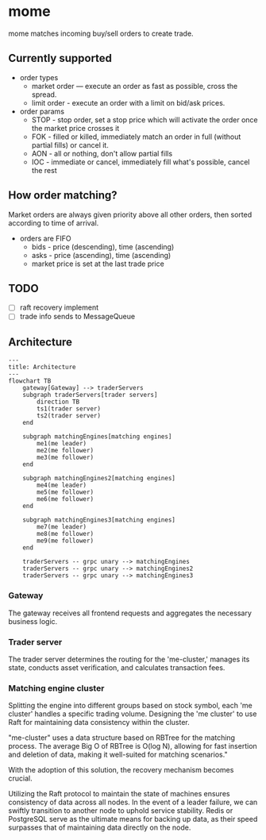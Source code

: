 # mome

mome matches incoming buy/sell orders to create trade.

## Currently supported

- order types
    - market order — execute an order as fast as possible, cross the spread.
    - limit order - execute an order with a limit on bid/ask prices.
- order params
    - STOP - stop order, set a stop price which will activate the order once the market price crosses it
    - FOK - filled or killed, immediately match an order in full (without partial fills) or cancel it.
    - AON - all or nothing, don't allow partial fills
    - IOC - immediate or cancel, immediately fill what's possible, cancel the rest

## How order matching?

Market orders are always given priority above all other orders, then sorted according to time of arrival.

- orders are FIFO
    - bids - price (descending), time (ascending)
    - asks - price (ascending), time (ascending)
    - market price is set at the last trade price

## TODO

* [ ] raft recovery implement
* [ ] trade info sends to MessageQueue

## Architecture

```mermaid
---
title: Architecture
---
flowchart TB
    gateway[Gateway] --> traderServers
    subgraph traderServers[trader servers]
        direction TB
        ts1(trader server)
        ts2(trader server)
    end

    subgraph matchingEngines[matching engines]
        me1(me leader)
        me2(me follower)
        me3(me follower)
    end

    subgraph matchingEngines2[matching engines]
        me4(me leader)
        me5(me follower)
        me6(me follower)
    end

    subgraph matchingEngines3[matching engines]
        me7(me leader)
        me8(me follower)
        me9(me follower)
    end

    traderServers -- grpc unary --> matchingEngines
    traderServers -- grpc unary --> matchingEngines2
    traderServers -- grpc unary --> matchingEngines3

```

### Gateway

The gateway receives all frontend requests and aggregates the necessary business logic.

### Trader server

The trader server determines the routing for the 'me-cluster,' manages its state, conducts asset verification, and
calculates transaction fees.

### Matching engine cluster

Splitting the engine into different groups based on stock symbol, each 'me cluster' handles a specific trading volume.
Designing the 'me cluster' to use Raft for maintaining data consistency within the cluster.

"me-cluster" uses a data structure based on RBTree for the matching process.
The average Big O of RBTree is O(log N),
allowing for fast insertion and deletion of data, making it well-suited for matching scenarios."

With the adoption of this solution, the recovery mechanism becomes crucial.

Utilizing the Raft protocol to maintain the state of machines ensures consistency of data across all nodes. In the event
of a leader failure, we can swiftly transition to another node to uphold service stability. Redis or PostgreSQL serve as
the ultimate means for backing up data, as their speed surpasses that of maintaining data directly on the node.